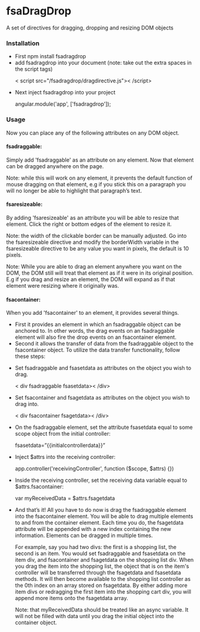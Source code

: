 # 
<h1>fsaDragDrop</h1>
A set of directives for dragging, dropping and resizing DOM objects

<h3>Installation</h3>
<ul>
  <li>First npm install fsadragdrop</li>

  <li>add fsadragdrop into your document (note: take out the extra spaces in the script tags)
  <p>< script src="/fsadragdrop/dragdirective.js">< /script></p></li>

  <li>Next inject fsadragdrop into your project
  <p>angular.module('app', ['fsadragdrop']);</p></li>
</ul>

<h3>Usage</h3>
Now you can place any of the following attributes on any DOM object. 

<h4>fsadraggable:</h4> 
<p>Simply add 'fsadraggable' as an attribute on any element. Now that element can be dragged anywhere on the page.</p>
<p>Note: while this will work on any element, it prevents the default function of mouse dragging on that element, e.g if you stick this on a paragraph you will no longer be able to highlight that paragraph’s text.</p>

<h4>fsaresizeable:</h4>
<p>By adding 'fsaresizeable' as an attribute you will be able to resize that element. Click the right or bottom edges of the element to resize it.</p>
<p>Note: the width of the clickable border can be manually adjusted. Go into the fsaresizeable directive and modify the borderWidth variable in the fsaresizeable directive to be any value you want in pixels, the default is 10 pixels.</p>
<p>Note: While you are able to drag an element anywhere you want on the DOM, the DOM still will treat that element as if it were in its original position. E.g if you drag and resize an element, the DOM will expand as if that element were resizing where it originally was.</p>

<h4>fsacontainer:</h4>
When you add 'fsacontainer' to an element, it provides several things. 
<ul>
  <li>First it provides an element in which an fsadraggable object can be anchored to. In other words, the drag events on an fsadraggable element will also fire the drop events on an fsacontainer element.</li> 
  <li>Second it allows the transfer of data from the fsadraggable object to the fsacontainer object. To utilize the data transfer functionality, follow these steps:</li>
</ul>
  <ul>
    <li>
      Set fsadraggable and fsasetdata as attributes on the object you wish to drag.
      <p>< div fsadraggable fsasetdata>< /div></p>
    </li>
    <li>
      Set fsacontainer and fsagetdata as attributes on the object you wish to drag into.
      <p>< div fsacontainer fsagetdata>< /div></p>
    </li>
    <li>
      On the fsadraggable element, set the attribute fsasetdata equal to some scope object from the initial controller: <p>fsasetdata=”{{initialcontrollerdata}}”</p>
    </li>
    <li>
      Inject $attrs into the receiving controller: <p>app.controller('receivingController', function ($scope, $attrs) {})</p>
    </li>
    <li>
      Inside the receiving controller, set the receiving data variable equal to $attrs.fsacontainer: <p>var myReceivedData = $attrs.fsagetdata</p>
    </li>
    <li>
      <p>And that’s it! All you have to do now is drag the fsadraggable element into the fsacontainer element. You will be able to drag multiple elements to and from the container element. Each time you do, the fsagetdata attribute will be appended with a new index containing the new information. Elements can be dragged in multiple times.</p>
      <p>For example, say you had two divs: the first is a shopping list, the second is an item. You would set fsadraggable and fsasetdata on the item div, and fsacontainer and fsagetdata on the shopping list div. When you drag the item into the shopping list, the object that is on the item's controller will be transferred through the fsagetdata and fsasetdata methods. It will then become available to the shopping list controller as the 0th index on an array stored on fsagetdata. By either adding more item divs or redragging the first item into the shopping cart div, you will append more items onto the fsagetdata array.</p>
      <p>Note: that myReceivedData should be treated like an async variable. It will not be filled with data until you drag the initial object into the container object.</p>
    </li>
  </ul>
